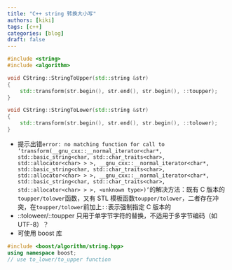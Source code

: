 ```yaml
---
title: "C++ string 转换大小写"
authors: [kiki]
tags: [c++]
categories: [blog]
draft: false
---
```


```c++
#include <string>
#include <algorithm>

void CString::StringToUpper(std::string &str)
{
    std::transform(str.begin(), str.end(), str.begin(), ::toupper);
}

void CString::StringToLower(std::string &str)
{
    std::transform(str.begin(), str.end(), str.begin(), ::tolower);
}
```

- 提示出错`error: no matching function for call to ‘transform(__gnu_cxx::__normal_iterator<char*, std::basic_string<char, std::char_traits<char>, std::allocator<char> > >, __gnu_cxx::__normal_iterator<char*, std::basic_string<char, std::char_traits<char>, std::allocator<char> > >, __gnu_cxx::__normal_iterator<char*, std::basic_string<char, std::char_traits<char>, std::allocator<char> > >, <unknown type>)’`的解决方法：既有 C 版本的`toupper/tolower`函数，又有 STL 模板函数`toupper/tolower`，二者存在冲突，在`toupper/tolower`前加上`::`表示强制指定 C 版本的
- ::toloweer/::toupper 只用于单字节字符的替换，不适用于多字节编码（如 UTF-8）？
- 可使用 boost 库

```c++
#include <boost/algorithm/string.hpp>
using namespace boost;
// use to_lower/to_upper function
```
